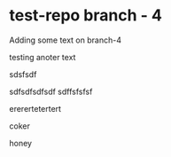 # test-repo branch - 4

Adding some text on branch-4

testing anoter text

sdsfsdf

sdfsdfsdfsdf
sdffsfsfsf

ererertetertert

coker

honey